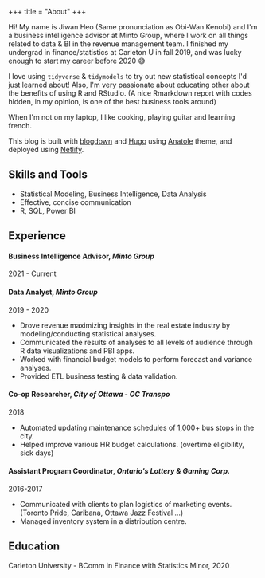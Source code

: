 +++
title = "About"
+++

Hi! My name is Jiwan Heo (Same pronunciation as Obi-Wan Kenobi) and I'm a business intelligence advisor at Minto Group, where I work on all things related to data & BI in the revenue management team. I finished my undergrad in finance/statistics at Carleton U in fall 2019, and was lucky enough to start my career before 2020 😅 

I love using `tidyverse` & `tidymodels` to try out new statistical concepts I'd just learned about! Also, I'm very passionate about educating other about the benefits of using R and RStudio. (A nice Rmarkdown report with codes hidden, in my opinion, is one of the best business tools around)

When I'm not on my laptop, I like cooking, playing guitar and learning french.

This blog is built with [blogdown](https://github.com/rstudio/blogdown) and [Hugo](https://gohugo.io/) using [Anatole](https://github.com/lxndrblz/anatole) theme, and deployed using [Netlify](https://www.netlify.com/).

## Skills and Tools

* Statistical Modeling, Business Intelligence, Data Analysis
* Effective, concise communication
* R, SQL, Power BI

## Experience

#### Business Intelligence Advisor, _Minto Group_
2021 - Current


<!-- 

* Implemented cross-departmental data standards to eliminate reporting discrepancies.

--->
#### Data Analyst, _Minto Group_
2019 - 2020

* Drove revenue maximizing insights in the real estate industry by modeling/conducting statistical analyses.
* Communicated the results of analyses to all levels of audience through R data visualizations and PBI apps.
* Worked with financial budget models to perform forecast and variance analyses.
* Provided ETL business testing & data validation.

#### Co-op Researcher, _City of Ottawa - OC Transpo_

2018
* Automated updating maintenance schedules of 1,000+ bus stops in the city.
* Helped improve various HR budget calculations. (overtime eligibility, sick days)

#### Assistant Program Coordinator, _Ontario's Lottery & Gaming Corp._
2016-2017

* Communicated with clients to plan logistics of marketing events. (Toronto Pride, Caribana, Ottawa Jazz Festival ...)
* Managed inventory system in a distribution centre.

## Education

Carleton University - BComm in Finance with Statistics Minor, 2020


